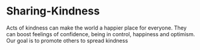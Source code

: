 # Sharing-Kindness
Acts of kindness can make the world a happier place for everyone. They can boost feelings of confidence, being in control, happiness and optimism.
Our goal is to promote others to spread kindness
